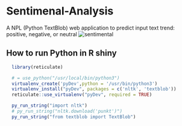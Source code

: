 # Sentimenal-Analysis

A NPL (Python TextBlob) web application to predict input text trend: positive, negative, or neutral
![sentimental](https://user-images.githubusercontent.com/13625416/136576718-170a1969-1dda-4bb0-8ced-aa6c683ff25c.gif)

## How to run Python in R shiny 
```R
  library(reticulate)

  # = use_python("/usr/local/bin/python3")
  virtualenv_create('pyDev',python = '/usr/bin/python3')
  virtualenv_install("pyDev", packages = c('nltk', 'textblob'))
  reticulate::use_virtualenv("pyDev", required = TRUE)

  py_run_string("import nltk")
  # py_run_string("nltk.download('punkt')")
  py_run_string("from textblob import TextBlob")
```


